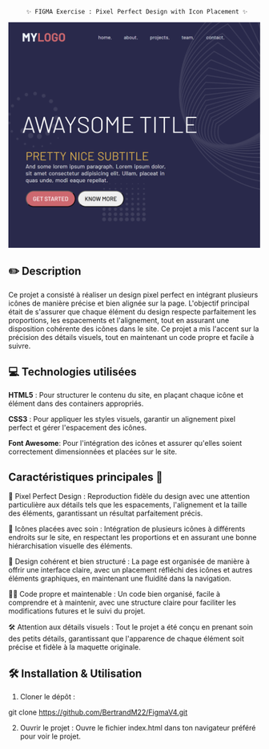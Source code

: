          ✨ FIGMA Exercise : Pixel Perfect Design with Icon Placement ✨



![preview](assets/preview.png)





## ✏️ Description
Ce projet a consisté à réaliser un design pixel perfect en intégrant plusieurs icônes de manière précise et bien alignée sur la page. L'objectif principal était de s'assurer que chaque élément du design respecte parfaitement les proportions, les espacements et l'alignement, tout en assurant une disposition cohérente des icônes dans le site. Ce projet a mis l'accent sur la précision des détails visuels, tout en maintenant un code propre et facile à suivre.

## 💻 Technologies utilisées
**HTML5** : Pour structurer le contenu du site, en plaçant chaque icône et élément dans des containers appropriés.

**CSS3** : Pour appliquer les styles visuels, garantir un alignement pixel perfect et gérer l'espacement des icônes.

**Font Awesome**: Pour l'intégration des icônes et assurer qu'elles soient correctement dimensionnées et placées sur le site.

## Caractéristiques principales 🚀
🎯 Pixel Perfect Design :
Reproduction fidèle du design avec une attention particulière aux détails tels que les espacements, l'alignement et la taille des éléments, garantissant un résultat parfaitement précis.

🎨 Icônes placées avec soin :
Intégration de plusieurs icônes à différents endroits sur le site, en respectant les proportions et en assurant une bonne hiérarchisation visuelle des éléments.

📱 Design cohérent et bien structuré :
La page est organisée de manière à offrir une interface claire, avec un placement réfléchi des icônes et autres éléments graphiques, en maintenant une fluidité dans la navigation.

🧑‍🏫 Code propre et maintenable :
Un code bien organisé, facile à comprendre et à maintenir, avec une structure claire pour faciliter les modifications futures et le suivi du projet.

🛠️ Attention aux détails visuels :
Tout le projet a été conçu en prenant soin des petits détails, garantissant que l'apparence de chaque élément soit précise et fidèle à la maquette originale.

## 🛠️ Installation & Utilisation
1. Cloner le dépôt :

git clone https://github.com/BertrandM22/FigmaV4.git


2. Ouvrir le projet :
Ouvre le fichier index.html dans ton navigateur préféré pour voir le projet.